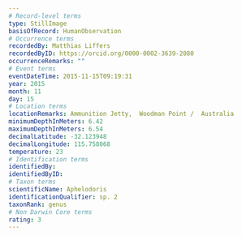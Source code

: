 ```yaml
---
# Record-level terms
type: StillImage
basisOfRecord: HumanObservation
# Occurrence terms
recordedBy: Matthias Liffers
recordedByID: https://orcid.org/0000-0002-3639-2080
occurrenceRemarks: ""
# Event terms
eventDateTime: 2015-11-15T09:19:31
year: 2015
month: 11
day: 15
# Location terms
locationRemarks: Ammunition Jetty,  Woodman Point /  Australia
minimumDepthInMeters: 6.42
maximumDepthInMeters: 6.54
decimalLatitude: -32.123948
decimalLongitude: 115.758068
temperature: 23
# Identification terms
identifiedBy: 
identifiedByID: 
# Taxon terms
scientificName: Aphelodoris
identificationQualifier: sp. 2
taxonRank: genus
# Non Darwin Core terms
rating: 3
---
```

